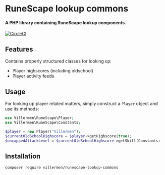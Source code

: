 # RuneScape lookup commons

#### A PHP library containing RuneScape lookup components.

[![CircleCI](https://circleci.com/gh/villermen/runescape-lookup-commons.svg?style=svg)](https://circleci.com/gh/villermen/runescape-lookup-commons)

## Features

Contains properly structured classes for looking up:
- Player highscores (including oldschool)
- Player activity feeds

## Usage

For looking up player related matters, simply construct a `Player` object and use its methods:

```php
use Villermen\RuneScape\Player;
use Villermen\RuneScape\Constants;

$player = new Player("Villermen");
$currentOldSchoolHighscore = $player->getHighscore(true);
$uncappedAttackLevel = $currentOldSchoolHighscore->getSkill(Constants::SKILL_ATTACK)->getLevel(true);
```

## Installation

`composer require villermen/runescape-lookup-commons`
